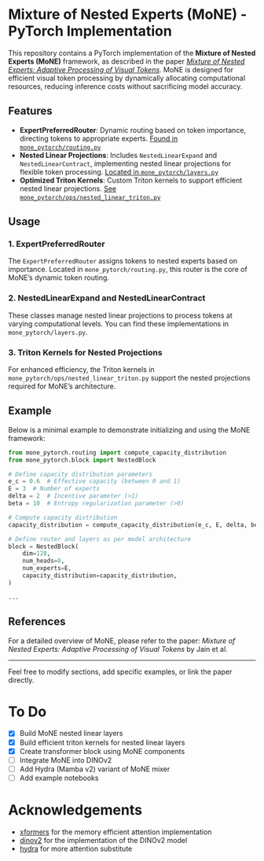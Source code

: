 # Mixture of Nested Experts (MoNE) - PyTorch Implementation

This repository contains a PyTorch implementation of the **Mixture of Nested Experts (MoNE)** framework, as described in the paper _[Mixture of Nested Experts: Adaptive Processing of Visual Tokens](https://arxiv.org/abs/2407.19985)_. MoNE is designed for efficient visual token processing by dynamically allocating computational resources, reducing inference costs without sacrificing model accuracy.

## Features

- **ExpertPreferredRouter**: Dynamic routing based on token importance, directing tokens to appropriate experts. [Found in `mone_pytorch/routing.py`](mone_pytorch/routing.py)
- **Nested Linear Projections**: Includes `NestedLinearExpand` and `NestedLinearContract`, implementing nested linear projections for flexible token processing. [Located in `mone_pytorch/layers.py`](mone_pytorch/layers.py)
- **Optimized Triton Kernels**: Custom Triton kernels to support efficient nested linear projections. [See `mone_pytorch/ops/nested_linear_triton.py`](mone_pytorch/ops/nested_linear_triton.py)

## Usage

### 1. ExpertPreferredRouter

The `ExpertPreferredRouter` assigns tokens to nested experts based on importance. Located in `mone_pytorch/routing.py`, this router is the core of MoNE’s dynamic token routing.

### 2. NestedLinearExpand and NestedLinearContract

These classes manage nested linear projections to process tokens at varying computational levels. You can find these implementations in `mone_pytorch/layers.py`.

### 3. Triton Kernels for Nested Projections

For enhanced efficiency, the Triton kernels in `mone_pytorch/ops/nested_linear_triton.py` support the nested projections required for MoNE’s architecture.

## Example

Below is a minimal example to demonstrate initializing and using the MoNE framework:

```python
from mone_pytorch.routing import compute_capacity_distribution
from mone_pytorch.block import NestedBlock

# Define capacity distribution parameters
e_c = 0.6  # Effective capacity (between 0 and 1)
E = 3  # Number of experts
delta = 2  # Incentive parameter (>1)
beta = 10  # Entropy regularization parameter (>0)

# Compute capacity distribution
capacity_distribution = compute_capacity_distribution(e_c, E, delta, beta)

# Define router and layers as per model architecture
block = NestedBlock(
    dim=128,
    num_heads=8,
    num_experts=E,
    capacity_distribution=capacity_distribution,
)

...
```

## References

For a detailed overview of MoNE, please refer to the paper: _Mixture of Nested Experts: Adaptive Processing of Visual Tokens_ by Jain et al.

---

Feel free to modify sections, add specific examples, or link the paper directly.

# To Do
- [x] Build MoNE nested linear layers
- [x] Build efficient triton kernels for nested linear layers
- [x] Create transformer block using MoNE components
- [ ] Integrate MoNE into DINOv2
- [ ] Add Hydra (Mamba v2) variant of MoNE mixer
- [ ] Add example notebooks

# Acknowledgements

- [xformers](https://github.com/facebookresearch/xformers) for the memory efficient attention implementation
- [dinov2](https://github.com/facebookresearch/dinov2) for the implementation of the DINOv2 model
- [hydra](https://github.com/goombalab/hydra) for more attention substitute
